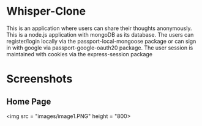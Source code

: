 # Whisper-Clone

This is an application where users can share their thoughts anonymously. This is a node.js application with mongoDB as its database. The users can register/login locally via the passport-local-mongoose package or can sign in with google via passport-google-oauth20 package. The user session is maintained with cookies via the express-session package


# Screenshots

## Home Page

<img src = "images/image1.PNG" height = "800>

